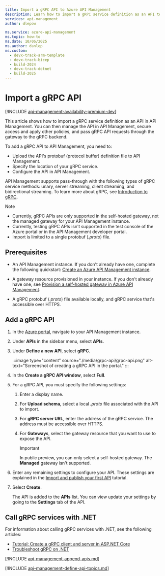 ```yaml
---
title: Import a gRPC API to Azure API Management
description: Learn how to import a gRPC service definition as an API to an API Management instance using the Azure portal, ARM template, or Bicep file.
services: api-management
author: dlepow

ms.service: azure-api-management
ms.topic: how-to
ms.date: 10/06/2025
ms.author: danlep
ms.custom:
  - devx-track-arm-template
  - devx-track-bicep
  - build-2024
  - devx-track-dotnet
  - build-2025
---
```

# Import a gRPC API

[!INCLUDE [api-management-availability-premium-dev](../../includes/api-management-availability-premium-dev.md)]

This article shows how to import a gRPC service definition as an API in API Management. You can then manage the API in API Management, secure access and apply other policies, and pass gRPC API requests through the gateway to the gRPC backend. 

To add a gRPC API to API Management, you need to:

* Upload the API's protobuf (protocol buffer) definition file to API Management.
* Specify the location of your gRPC service.
* Configure the API in API Management.

API Management supports pass-through with the following types of gRPC service methods: unary, server streaming, client streaming, and bidirectional streaming. To learn more about gRPC, see [Introduction to gRPC](https://grpc.io/docs/what-is-grpc/introduction/).

> [!NOTE]
> * Currently, gRPC APIs are only supported in the self-hosted gateway, not the managed gateway for your API Management instance.
> * Currently, testing gRPC APIs isn't supported in the test console of the Azure portal or in the API Management developer portal.
> * Import is limited to a single protobuf (*.proto*) file. 

## Prerequisites

* An API Management instance. If you don't already have one, complete the following quickstart: [Create an Azure API Management instance](get-started-create-service-instance.md).

* A gateway resource provisioned in your instance. If you don't already have one, see [Provision a self-hosted gateway in Azure API Management](api-management-howto-provision-self-hosted-gateway.md).

* A gRPC protobuf (*.proto*) file available locally, and gRPC service that's accessible over HTTPS.

## Add a gRPC API

1. In the [Azure portal](https://portal.azure.com), navigate to your API Management instance.

1. Under **APIs** in the sidebar menu, select **APIs**.

1. Under **Define a new API**, select **gRPC**.

    :::image type="content" source="./media/grpc-api/grpc-api.png" alt-text="Screenshot of creating a gRPC API in the portal." :::

1. In the **Create a gRPC API window**, select **Full**.

1. For a gRPC API, you must specify the following settings:

    1. Enter a display name.

    1. For **Upload schema**, select a local *.proto* file associated with the API to import.

    1. For **gRPC server URL**, enter the address of the gRPC service. The address must be accessible over HTTPS.

    1. For **Gateways**, select the gateway resource that you want to use to expose the API. 

        > [!IMPORTANT]
        > In public preview, you can only select a self-hosted gateway. The **Managed** gateway isn't supported.

1. Enter any remaining settings to configure your API. These settings are explained in the [Import and publish your first API](import-and-publish.md#import-and-publish-a-backend-api) tutorial.

1. Select **Create**.

    The API is added to the **APIs** list. You can view update your settings by going to the **Settings** tab of the API.

## Call gRPC services with .NET

For information about calling gRPC services with .NET, see the following articles:

* [Tutorial: Create a gRPC client and server in ASP.NET Core](/aspnet/core/tutorials/grpc/grpc-start)
* [Troubleshoot gRPC on .NET](/aspnet/core/grpc/troubleshoot#calling-grpc-services-hosted-in-a-sub-directory)

[!INCLUDE [api-management-append-apis.md](../../includes/api-management-append-apis.md)]

[!INCLUDE [api-management-define-api-topics.md](../../includes/api-management-define-api-topics.md)]
